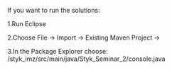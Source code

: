 If you want to run the solutions:

1.Run Eclipse

2.Choose File -> Import -> Existing Maven Project ->

3.In the Package Explorer choose:
/styk_imz/src/main/java/Styk_Seminar_2/console.java